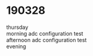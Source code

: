 # 190328

thursday  
morning adc configuration test  
afternoon adc configuration test   
evening   